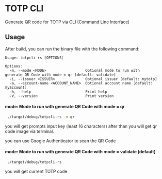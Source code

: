 # TOTP CLI
Generate QR code for TOTP via CLI (Command Line Interface)

## Usage
After build, you can run the binary file with the following command:

```
Usage: totpcli-rs [OPTIONS]

Options:
  -m, --mode <MODE>                  Optional mode to run with generate QR Code with mode = qr [default: validate]
  -i, --issuer <ISSUER>              Optional issuer [default: mytotp]
  -a, --account-name <ACCOUNT_NAME>  Optional account name [default: myaccount]
  -h, --help                         Print help
  -V, --version                      Print version
```

####  mode: Mode to run with generate QR Code with mode = qr
```bash
 ./target/debug/totpcli-rs -m qr 
```
you will get prompts input key (least 16 characters) after than you will get qr code image via terminal.

you can use Google Authenticator to scan the QR Code

#### mode: Mode to run with generate QR Code with mode = validate (default)
```bash
 ./target/debug/totpcli-rs
```
you will get current TOTP code



